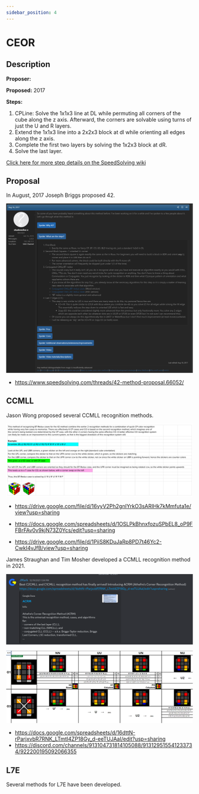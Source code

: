 ```yaml
---
sidebar_position: 4
---
```


# CEOR

## Description

**Proposer:** 

**Proposed:** 2017

**Steps:**

1. CPLine: Solve the 1x1x3 line at DL while permuting all corners of the cube along the z axis. Afterward, the corners are solvable using turns of just the U and R layers.
2. Extend the 1x1x3 line into a 2x2x3 block at dl while orienting all edges along the z axis.
3. Complete the first two layers by solving the 1x2x3 block at dR.
4. Solve the last layer.

[Click here for more step details on the SpeedSolving wiki](https://www.speedsolving.com/wiki/index.php/42)

## Proposal

In August, 2017 Joseph Briggs proposed 42.

![Proposal 1](img/42/Proposal.png)

- https://www.speedsolving.com/threads/42-method-proposal.66052/

## CCMLL

Jason Wong proposed several CCMLL recognition methods.

![Jason Wong Recognition](img/42/JWongRecognition.png)

- https://drive.google.com/file/d/16vyV2Ph2gnIYrkO3sARIHk7kMmfuta1e/view?usp=sharing

- https://docs.google.com/spreadsheets/d/1OSLPkBhnxfozuSPbEL8_oP9FFBrFAv0v9kjN73Z0Ycs/edit?usp=sharing

- https://drive.google.com/file/d/1PiiS8KDuJaRp8PD7t46Yc2-CwkI4vJfB/view?usp=sharing

James Straughan and Tim Mosher developed a CCMLL recognition method in 2021.

![ATCRM Release](img/42/ATCRMRelease.png)

![ATCRM Recognition](img/42/ATCRMScreenshot.png)

- https://docs.google.com/spreadsheets/d/16dttN-rParjxvbR7RNK_LTmtI4ZP18Gy_d-eeTUJAaI/edit?usp=sharing
- https://discord.com/channels/913104731814105088/913129515541233734/922200195092066355

## L7E

Several methods for L7E have been developed.

